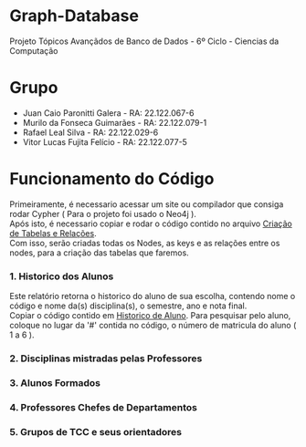 # Graph-Database
Projeto Tópicos Avançãdos de Banco de Dados - 6º Ciclo - Ciencias da Computação
<br>

# Grupo

 - Juan Caio Paronitti Galera - RA: 22.122.067-6
 - Murilo da Fonseca Guimarães - RA: 22.122.079-1
 - Rafael Leal Silva - RA: 22.122.029-6
 - Vitor Lucas Fujita Felício - RA: 22.122.077-5

# Funcionamento do Código

 Primeiramente, é necessario acessar um site ou compilador que consiga rodar Cypher ( Para o projeto foi usado o Neo4j ).
 <br>
 Após isto, é necessario copiar e rodar o código contido no arquivo [Criação de Tabelas e Relações](https://github.com/RafLeal/Graph-Database/blob/main/Cria%C3%A7%C3%A3o%20de%20Tabelas%20e%20Rela%C3%A7%C3%B5es). 
 <br>
 Com isso, serão criadas todas os Nodes, as keys e as relações entre os nodes, para a criação das tabelas que faremos.

  ### 1. Historico dos Alunos

   Este relatório retorna o historico do aluno de sua escolha, contendo nome o código e nome da(s) disciplina(s), o semestre, ano e nota final.
  <br>
   Copiar o código contido em [Historico de Aluno](https://github.com/RafLeal/Graph-Database/blob/main/Historico%20de%20Aluno). Para pesquisar pelo aluno, coloque no lugar da '#' contida no código, o número de matricula do aluno ( 1 a 6 ).

  ### 2. Disciplinas mistradas pelas Professores

  ### 3. Alunos Formados

  ### 4. Professores Chefes de Departamentos

  ### 5. Grupos de TCC e seus orientadores
 
